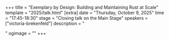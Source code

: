+++
title = "Exemplary by Design: Building and Maintaining Rust at Scale"
template = "2025/talk.html"
[extra]
  date = "Thursday, October 9, 2025"
  time = "17:45-18:30"
  stage = "Closing talk on the Main Stage"
  speakers = ["victoria-brekenfeld"]
  description = "<p></p>"
  ogimage = ""
+++

